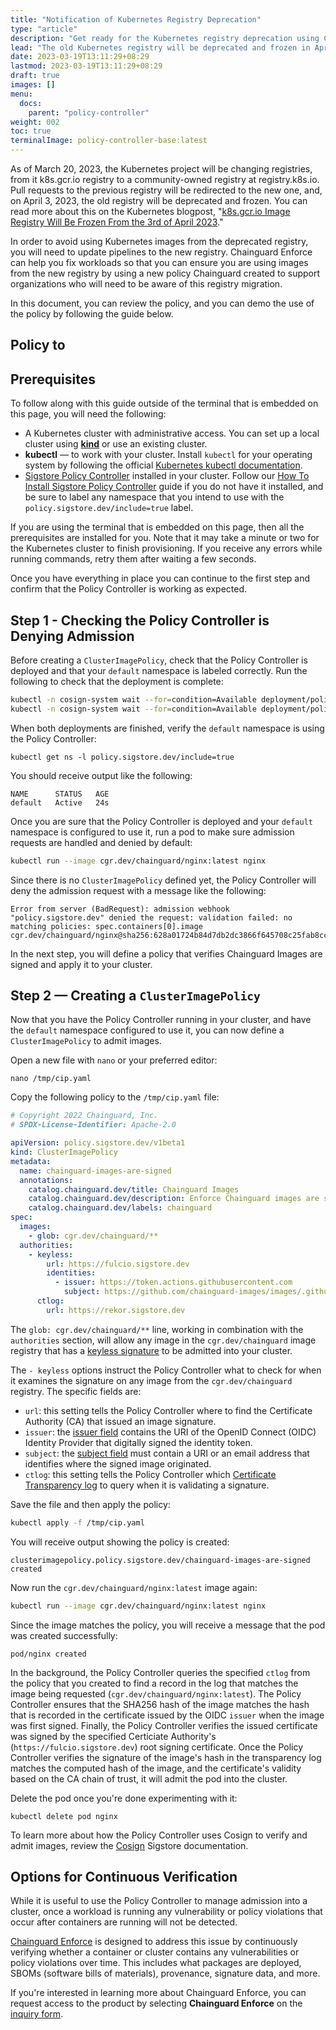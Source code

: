 ```yaml
---
title: "Notification of Kubernetes Registry Deprecation"
type: "article"
description: "Get ready for the Kubernetes registry deprecation using Chainguard Enforce"
lead: "The old Kubernetes registry will be deprecated and frozen in April 2023"
date: 2023-03-19T13:11:29+08:29
lastmod: 2023-03-19T13:11:29+08:29
draft: true
images: []
menu:
  docs:
    parent: "policy-controller"
weight: 002
toc: true
terminalImage: policy-controller-base:latest
---
```


As of March 20, 2023, the Kubernetes project will be changing registries, from it k8s.gcr.io registry to a community-owned registry at registry.k8s.io. Pull requests to the previous registry will be redirected to the new one, and, on April 3, 2023, the old registry will be deprecated and frozen. You can read more about this on the Kubernetes blogpost, "[k8s.gcr.io Image Registry Will Be Frozen From the 3rd of April 2023](https://kubernetes.io/blog/2023/02/06/k8s-gcr-io-freeze-announcement/)."

In order to avoid using Kubernetes images from the deprecated registry, you will need to update pipelines to the new registry. Chainguard Enforce can help you fix workloads so that you can ensure you are using images from the new registry by using a new policy Chainguard created to support organizations who will need to be aware of this registry migration.

In this document, you can review the policy, and you can demo the use of the policy by following the guide below.

## Policy to 

## Prerequisites

To follow along with this guide outside of the terminal that is embedded on this page, you will need the following:

* A Kubernetes cluster with administrative access. You can set up a local cluster using [**kind**](https://kind.sigs.k8s.io/docs/user/quick-start/#installation) or use an existing cluster.
* **kubectl** — to work with your cluster. Install `kubectl` for your operating system by following the official [Kubernetes kubectl documentation](https://kubernetes.io/docs/tasks/tools/#kubectl).
* [Sigstore Policy Controller](https://docs.sigstore.dev/policy-controller/overview/) installed in your cluster. Follow our [How To Install Sigstore Policy Controller](/open-source/sigstore/policy-controller/how-to-install-policy-controller/) guide if you do not have it installed, and be sure to label any namespace that you intend to use with the `policy.sigstore.dev/include=true` label.

If you are using the terminal that is embedded on this page, then all the prerequisites are installed for you. Note that it may take a minute or two for the Kubernetes cluster to finish provisioning. If you receive any errors while running commands, retry them after waiting a few seconds.

Once you have everything in place you can continue to the first step and confirm that the Policy Controller is working as expected.

## Step 1 - Checking the Policy Controller is Denying Admission

Before creating a `ClusterImagePolicy`, check that the Policy Controller is deployed and that your `default` namespace is labeled correctly. Run the following to check that the deployment is complete:

```bash
kubectl -n cosign-system wait --for=condition=Available deployment/policy-controller-webhook && \
kubectl -n cosign-system wait --for=condition=Available deployment/policy-controller-policy-webhook
```

When both deployments are finished, verify the `default` namespace is using the Policy Controller:

```
kubectl get ns -l policy.sigstore.dev/include=true
```

You should receive output like the following:

```
NAME      STATUS   AGE
default   Active   24s
```

Once you are sure that the Policy Controller is deployed and your `default` namespace is configured to use it, run a pod to make sure admission requests are handled and denied by default:

```bash
kubectl run --image cgr.dev/chainguard/nginx:latest nginx
```

Since there is no `ClusterImagePolicy` defined yet, the Policy Controller will deny the admission request with a message like the following:

```
Error from server (BadRequest): admission webhook "policy.sigstore.dev" denied the request: validation failed: no matching policies: spec.containers[0].image
cgr.dev/chainguard/nginx@sha256:628a01724b84d7db2dc3866f645708c25fab8cce30b98d3e5b76696291d65c4a
```

In the next step, you will define a policy that verifies Chainguard Images are signed and apply it to your cluster.

## Step 2 — Creating a `ClusterImagePolicy`

Now that you have the Policy Controller running in your cluster, and have the `default` namespace configured to use it, you can now define a `ClusterImagePolicy` to admit images.

Open a new file with `nano` or your preferred editor:

```shell
nano /tmp/cip.yaml
```

Copy the following policy to the `/tmp/cip.yaml` file:

```yaml
# Copyright 2022 Chainguard, Inc.
# SPDX-License-Identifier: Apache-2.0

apiVersion: policy.sigstore.dev/v1beta1
kind: ClusterImagePolicy
metadata:
  name: chainguard-images-are-signed
  annotations:
    catalog.chainguard.dev/title: Chainguard Images
    catalog.chainguard.dev/description: Enforce Chainguard images are signed
    catalog.chainguard.dev/labels: chainguard
spec:
  images:
    - glob: cgr.dev/chainguard/**
  authorities:
    - keyless:
        url: https://fulcio.sigstore.dev
        identities:
          - issuer: https://token.actions.githubusercontent.com
            subject: https://github.com/chainguard-images/images/.github/workflows/release.yaml@refs/heads/main
      ctlog:
        url: https://rekor.sigstore.dev
```

The `glob: cgr.dev/chainguard/**` line, working in combination with the `authorities` section, will allow any image in the `cgr.dev/chainguard` image registry that has a [keyless signature](https://docs.sigstore.dev/cosign/keyless/) to be admitted into your cluster.

The `- keyless` options instruct the Policy Controller what to check for when it examines the signature on any image from the `cgr.dev/chainguard` registry. The specific fields are:

* `url`: this setting tells the Policy Controller where to find the Certificate Authority (CA) that issued an image signature.
* `issuer`: the [issuer field](https://github.com/sigstore/fulcio/blob/main/docs/oid-info.md#1361415726411--issuer) contains the URI of the OpenID Connect (OIDC) Identity Provider that digitally signed the identity token.
* `subject`: the [subject field](https://github.com/sigstore/fulcio/blob/main/docs/certificate-specification.md#issued-certificate) must contain a URI or an email address that identifies where the signed image originated.
* `ctlog`: this setting tells the Policy Controller which [Certificate Transparency log](/open-source/sigstore/rekor/an-introduction-to-rekor/#transparency-log) to query when it is validating a signature.

Save the file and then apply the policy:

```bash
kubectl apply -f /tmp/cip.yaml
```

You will receive output showing the policy is created:

```
clusterimagepolicy.policy.sigstore.dev/chainguard-images-are-signed created
```

Now run the `cgr.dev/chainguard/nginx:latest` image again:

```bash
kubectl run --image cgr.dev/chainguard/nginx:latest nginx
```

Since the image matches the policy, you will receive a message that the pod was created successfully:

```
pod/nginx created
```

In the background, the Policy Controller queries the specified `ctlog` from the policy that you created to find a record in the log that matches the image being requested (`cgr.dev/chainguard/nginx:latest`). The Policy Controller ensures that the SHA256 hash of the image matches the hash that is recorded in the certificate issued by the OIDC `issuer` when the image was first signed. Finally, the Policy Controller verifies the issued certificate was signed by the specified Certiciate Authority's (`https://fulcio.sigstore.dev`) root signing certificate. Once the Policy Controller verifies the signature of the image's hash in the transparency log matches the computed hash of the image, and the certificate's validity based on the CA chain of trust, it will admit the pod into the cluster.

Delete the pod once you're done experimenting with it:

```
kubectl delete pod nginx
```

To learn more about how the Policy Controller uses Cosign to verify and admit images, review the [Cosign](https://docs.sigstore.dev/cosign/overview/) Sigstore documentation.

## Options for Continuous Verification

While it is useful to use the Policy Controller to manage admission into a cluster, once a workload is running any vulnerability or policy violations that occur after containers are running will not be detected.

[Chainguard Enforce](/chainguard/chainguard-enforce/chainguard-enforce-kubernetes/understanding-continuous-verification/) is designed to address this issue by continuously verifying whether a container or cluster contains any vulnerabilities or policy violations over time. This includes what packages are deployed, SBOMs (software bills of materials), provenance, signature data, and more.

If you're interested in learning more about Chainguard Enforce, you can request access to the product by selecting **Chainguard Enforce** on the [inquiry form](https://www.chainguard.dev/contact?utm_source=docs).
